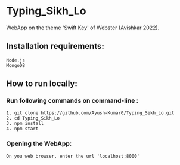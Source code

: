 # Typing_Sikh_Lo
  WebApp on the theme 'Swift Key' of Webster (Avishkar 2022).  


## Installation requirements:
    Node.js
    MongoDB
 

## How to run locally:

### Run following commands on command-line :
    1. git clone https://github.com/Ayush-Kumar0/Typing_Sikh_Lo.git  
    2. cd Typing_Sikh_Lo
    3. npm install  
    4. npm start  

### Opening the WebApp:
    On you web browser, enter the url 'localhost:8000'
